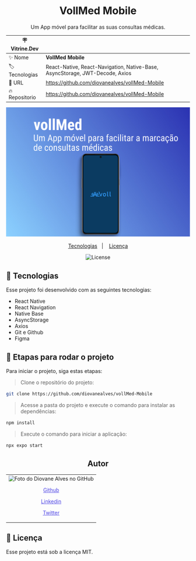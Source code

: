 <h1 align="center">VollMed Mobile</h1>

<p align="center">Um App móvel para facilitar as suas consultas médicas. </p>

| :placard: Vitrine.Dev |                                                                              |
| --------------------- | ---------------------------------------------------------------------------- |
| :sparkles: Nome       | **VollMed Mobile**                                                           |
| :label: Tecnologias   | React-Native, React-Navigation, Native-Base, AsyncStorage, JWT-Decode, Axios |
| :rocket: URL          | https://github.com/diovanealves/vollMed-Mobile                               |
| :fire: Repositorio     | https://github.com/diovanealves/vollMed-Mobile                               |

![](./assets/preview.jpg#vitrinedev)

<p align="center">
  <a href="#-tecnologias">Tecnologias</a>&nbsp;&nbsp;&nbsp;|&nbsp;&nbsp;&nbsp;
  <a href="#memo-licença">Licença</a>
</p>

<p align="center">
  <img alt="License" src="https://img.shields.io/static/v1?label=license&message=MIT&color=49AA26&labelColor=000000">
</p>


## 🚀 Tecnologias

Esse projeto foi desenvolvido com as seguintes tecnologias:

- React Native
- React Navigation
- Native Base
- AsyncStorage
- Axios
- Git e Github
- Figma

## 🚀 Etapas para rodar o projeto

Para iniciar o projeto, siga estas etapas:

> Clone o repositório do projeto:
```bash
git clone https://github.com/diovanealves/vollMed-Mobile
```

> Acesse a pasta do projeto e execute o comando para instalar as dependências:
```bash
npm install
```

> Execute o comando para iniciar a aplicação:
```bash
npx expo start
```

<h2 align="center">Autor</h2>
<table>
  <tr>
    <td>
        <img src="https://avatars.githubusercontent.com/u/87160050?v=4" width="100px;" alt="Foto do Diovane Alves no GitHub"/>
            <a href="https://github.com/diovanealves" style="color:#4f46e5" align="center">
                <p>Github</p>
            </a>
            <a href="https://www.linkedin.com/in/diovane-alves-de-oliveira-5320a0217/" style="color:#4f46e5" align="center">
                <p>Linkedin</p>
            </a>
            <a href="https://twitter.com/deluxyfps" style="color:#4f46e5" align="center">
                <p>Twitter</p>
            </a>
    </td>
  </tr>
</table>

## 📝 Licença

Esse projeto está sob a licença MIT.
